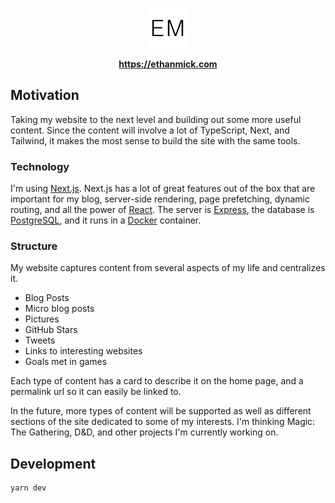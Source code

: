 <p align="center">
  <a aria-label="Ethan Mick" href="https://ethanmick.com">
    <img src="https://raw.githubusercontent.com/ethanmick/ethanmick.com/master/public/favicon.png">
  </a>
</p>

<p align="center">
  <strong>
    <a aria-label="ethanmick.com" href="https://ethanmick.com">
      https://ethanmick.com
    </a>
  </strong>
</p>

## Motivation

Taking my website to the next level and building out some more useful content.
Since the content will involve a lot of TypeScript, Next, and Tailwind, it makes
the most sense to build the site with the same tools.

### Technology

I'm using [Next.js](https://nextjs.org/). Next.js has a lot of great features
out of the box that are important for my blog, server-side rendering, page
prefetching, dynamic routing, and all the power of
[React](https://reactjs.org/). The server is [Express](https://expressjs.com/),
the database is [PostgreSQL](https://www.postgresql.org/), and it runs in a
[Docker](https://www.docker.com/) container.

### Structure

My website captures content from several aspects of my life and centralizes it.

- Blog Posts
- Micro blog posts
- Pictures
- GitHub Stars
- Tweets
- Links to interesting websites
- Goals met in games

Each type of content has a card to describe it on the home page, and a permalink url so it can easily be linked to.

In the future, more types of content will be supported as well as different sections of the site dedicated to some of my interests. I'm thinking Magic: The Gathering, D&D, and other projects I'm currently working on.

## Development

```
yarn dev
```
